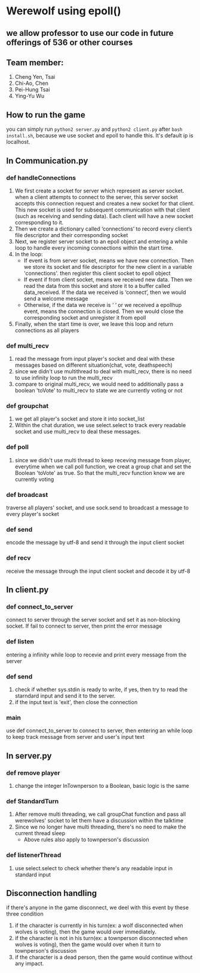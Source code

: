 # Werewolf using epoll()

## we allow professor to use our code in future offerings of 536 or other courses

## Team member:

1. Cheng Yen, Tsai
2. Chi-Ao, Chen
3. Pei-Hung Tsai
4. Ying-Yu Wu


## How to run the game
you can simply run `python2 server.py` and `python2 client.py` after `bash install.sh`, because we use socket and epoll to handle this. It's default ip is localhost.

## In Communication.py

### def handleConnections

1. We first create a socket for server which represent as server socket. when a client attempts to connect to the server, this server socket accepts this connection request and creates a new socket for that client. This new socket is used for subsequent communication with that client (such as receiving and sending data). Each client will have a new socket corresponding to it.
2. Then we create a dictionary called ‘connections’ to record every client’s file descriptor and their corresponding socket
3. Next, we register server socket to an epoll object and entering a while loop to handle every incoming connections within the start time.
4. In the loop: 
   - If event is from server socket, means we have new connection. Then we store its socket and file descriptor for the new client in a variable 'connections'.
     then register this client socket to epoll object
   - If event if from client socket, means we received new data. Then we read the data from this socket and store it to a buffer called data_received. If the data we received is ‘connect’, then we would send a welcome message 
   - Otherwise, if the data we receive is ‘ ‘ or we received a epollhup event, means the connection is closed. Then we would close the corresponding socket and unregister it from epoll
5. Finally, when the start time is over, we leave this loop and return connections as all players

### def multi_recv
1. read the message from input player's socket and deal with these messages based on different situation(chat, vote, deathspeech)
2. since we didn't use multithread to deal with multi_recv, there is no need to use infinity loop to run the multi_recv
3. compare to original multi_recv, we would need to additionally pass a boolean 'toVote' to multi_recv to state we are currently voting or not

### def groupchat
1. we get all player's socket and store it into socket_list
2. Within the chat duration, we use select.select to track every readable socket and use multi_recv to deal these messages.

### def poll
1. since we didn't use multi thread to keep receving message from player, everytime when we call poll function, we creat a group chat and set the Boolean 'toVote' as true. So that the multi_recv function know we are currently voting

### def broadcast

traverse all players' socket, and use sock.send to broadcast a message to every player's socket

### def send

encode the message by utf-8 and send it through the input client socket

### def recv

receive the message through the input client socket and decode it by utf-8

## In client.py

### def connect_to_server

connect to server through the server socket and set it as non-blocking socket. If fail to connect to server, then print the error message

### def listen

entering a infinity while loop to recevie and print every message from the server

### def send

1. check if whether sys.stdin is ready to write, if yes, then try to read the starndard input and send it to the server.
2. if the input text is 'exit', then close the connection

### main

use def connect_to_server to connect to server, then entering an while loop to keep track message from server and user's input text

## In server.py

### def remove player

1. change the integer InTownperson to a Boolean, basic logic is the same

### def StandardTurn

1. After remove multi threading, we call groupChat function and pass all werewolves' socket to let them have a discussion within the talktime
2. Since we no longer have multi threading, there's no need to make the current thread sleep
   - Above rules also apply to townperson's discussion

### def listenerThread

1. use select.select to check whether there's any readable input in standard input

## Disconnection handling

if there's anyone in the game disconnect, we deel with this event by these three condition
1. if the character is currently in his turn(ex: a wolf disconnected when wolves is voting), then the game would over immediately.
2. if the character is not in his turn(ex: a townperson disconnected when wolves is voting), then the game would over when it turn to townperson's discussion
3. if the character is a dead person, then the game would continue without any impact.
